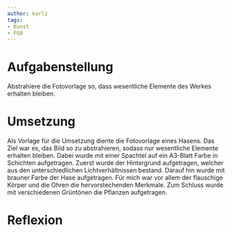 ```yaml
---
author: karlz
tags:
- Kunst
- FGB
---
```


# Aufgabenstellung

Abstrahiere die Fotovorlage so, dass wesentliche Elemente des Werkes erhalten bleiben.

# Umsetzung

Als Vorlage für die Umsetzung diente die Fotovorlage eines Hasens. Das Ziel war es, das Bild so zu abstrahieren, sodass nur wesentliche Elemente erhalten bleiben. Dabei wurde mit einer Spachtel auf ein A3-Blatt Farbe in Schichten aufgetragen. Zuerst wurde der Hintergrund aufgetragen, welcher aus den unterschiedlichen Lichtverhältnissen bestand. Darauf hin wurde mit brauner Farbe der Hase aufgetragen. Für mich war vor allem der flauschige Körper und die Ohren die hervorstechenden Merkmale. Zum Schluss wurde mit verschiedenen Grüntönen die Pflanzen aufgetragen.

# Reflexion
